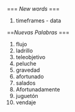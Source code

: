 === *New words* ===

1. timeframes - data

==*Nuevas Palabras* ===

1. flujo
2. ladrillo
3. teleobjetivo
4. peluche
5. gravedad
6. afortunado
7. salados
8. Afortunadamente
9. juguetón
10. vendaje
